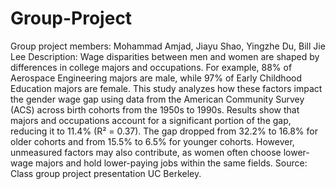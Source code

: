 # Group-Project
Group project members: Mohammad Amjad, Jiayu Shao, Yingzhe Du, Bill Jie Lee
Description: Wage disparities between men and women are shaped by differences in college majors and occupations. For example, 88% of Aerospace Engineering majors are male, while 97% of Early Childhood Education majors are female. This study analyzes how these factors impact the gender wage gap using data from the American Community Survey (ACS) across birth cohorts from the 1950s to 1990s. Results show that majors and occupations account for a significant portion of the gap, reducing it to 11.4% (R² = 0.37). The gap dropped from 32.2% to 16.8% for older cohorts and from 15.5% to 6.5% for younger cohorts. However, unmeasured factors may also contribute, as women often choose lower-wage majors and hold lower-paying jobs within the same fields.
Source: Class group project presentation UC Berkeley.
